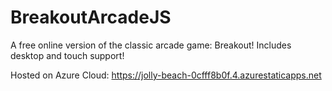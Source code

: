 # BreakoutArcadeJS
A free online version of the classic arcade game: Breakout! Includes desktop and touch support!

Hosted on Azure Cloud: https://jolly-beach-0cfff8b0f.4.azurestaticapps.net
